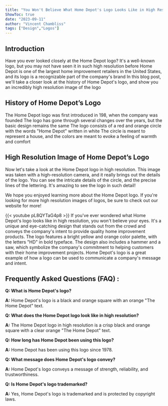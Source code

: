 ```yaml
---
title: "You Won't Believe What Home Depot's Logo Looks Like in High Resolution!"
ShowToc: true 
date: "2023-09-11"
author: "Vincent Chambliss" 
tags: ["Design","Logos"]
---
```

## Introduction
Have you ever looked closely at the Home Depot logo? It's a well-known logo, but you may not have seen it in such high resolution before Home Depot is one of the largest home improvement retailers in the United States, and its logo is a recognizable part of the company's brand In this blog post, we'll take a closer look at the history of Home Depot's logo, and show you an incredibly high resolution image of the logo 

## History of Home Depot’s Logo
The Home Depot logo was first introduced in 198, when the company was founded The logo has gone through several changes over the years, but the basic design remains the same The logo consists of a red and orange circle with the words "Home Depot" written in white The circle is meant to represent a house, and the colors are meant to evoke a feeling of warmth and comfort 

## High Resolution Image of Home Depot’s Logo
Now let's take a look at the Home Depot logo in high resolution. This image was taken with a high-resolution camera, and it really brings out the details of the logo. You can see the intricate details of the circle, and the precise lines of the lettering. It's amazing to see the logo in such detail! 

We hope you enjoyed learning more about the Home Depot logo. If you're looking for more high resolution images of logos, be sure to check out our website for more!

{{< youtube pL8QYTaG4p8 >}} 
If you've ever wondered what Home Depot's logo looks like in high resolution, you won't believe your eyes. It's a unique and eye-catching design that stands out from the crowd and conveys the company's intent to provide quality home improvement products. The logo features a bright yellow and orange color palette, with the letters "HD" in bold typeface. The design also includes a hammer and a saw, which symbolize the company's commitment to helping customers with their home improvement projects. Home Depot's logo is a great example of how a logo can be used to communicate a company's message and intent.

## Frequently Asked Questions (FAQ) :
**Q: What is Home Depot's logo?**

**A:** Home Depot's logo is a black and orange square with an orange "The Home Depot" text.

**Q: What does the Home Depot logo look like in high resolution?**

**A:** The Home Depot logo in high resolution is a crisp black and orange square with a clear orange "The Home Depot" text.

**Q: How long has Home Depot been using this logo?**

**A:** Home Depot has been using this logo since 1978.

**Q: What message does Home Depot's logo convey?**

**A:** Home Depot's logo conveys a message of strength, reliability, and trustworthiness.

**Q: Is Home Depot's logo trademarked?**

**A:** Yes, Home Depot's logo is trademarked and is protected by copyright laws.



